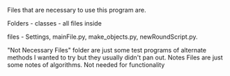 Files that are necessary to use this program are.

Folders - classes - all files inside

files - Settings, mainFile.py, make_objects.py, newRoundScript.py. 


"Not Necessary Files" folder are just some test programs of alternate methods I wanted to try but they usually didn't pan out.
Notes Files are just some notes of algorithms. Not needed for functionality
